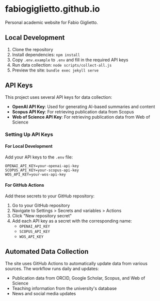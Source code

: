 # fabiogiglietto.github.io

Personal academic website for Fabio Giglietto.

## Local Development

1. Clone the repository
2. Install dependencies: `npm install`
3. Copy `.env.example` to `.env` and fill in the required API keys
4. Run data collection: `node scripts/collect-all.js`
5. Preview the site: `bundle exec jekyll serve`

## API Keys

This project uses several API keys for data collection:

- **OpenAI API Key**: Used for generating AI-based summaries and content
- **Scopus API Key**: For retrieving publication data from Scopus
- **Web of Science API Key**: For retrieving publication data from Web of Science

### Setting Up API Keys

#### For Local Development

Add your API keys to the `.env` file:

```
OPENAI_API_KEY=your-openai-api-key
SCOPUS_API_KEY=your-scopus-api-key
WOS_API_KEY=your-wos-api-key
```

#### For GitHub Actions

Add these secrets to your GitHub repository:

1. Go to your GitHub repository
2. Navigate to Settings > Secrets and variables > Actions
3. Click "New repository secret"
4. Add each API key as a secret with the corresponding name:
   - `OPENAI_API_KEY`
   - `SCOPUS_API_KEY`
   - `WOS_API_KEY`

## Automated Data Collection

The site uses GitHub Actions to automatically update data from various sources. The workflow runs daily and updates:

- Publication data from ORCID, Google Scholar, Scopus, and Web of Science
- Teaching information from the university's database
- News and social media updates